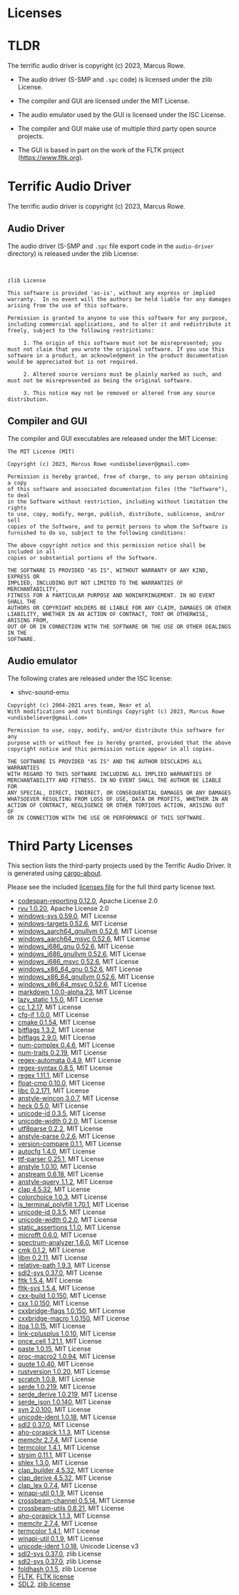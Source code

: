 Licenses
========


TLDR
====

The terrific audio driver is copyright (c) 2023, Marcus Rowe.

 * The audio driver (S-SMP and `.spc` code) is licensed under the zlib License.
 * The compiler and GUI are licensed under the MIT License.
 * The audio emulator used by the GUI is licensed under the ISC License.

 * The compiler and GUI make use of multiple third party open source projects.
 * The GUI is based in part on the work of the FLTK project (https://www.fltk.org).


Terrific Audio Driver
=====================

The terrific audio driver is copyright (c) 2023, Marcus Rowe.


Audio Driver
------------
The audio driver (S-SMP and `.spc` file export code in the `audio-driver` directory) is released under the zlib License:

<br/>

```
zlib License

This software is provided 'as-is', without any express or implied warranty.  In no event will the authors be held liable for any damages arising from the use of this software.

Permission is granted to anyone to use this software for any purpose, including commercial applications, and to alter it and redistribute it freely, subject to the following restrictions:

     1. The origin of this software must not be misrepresented; you must not claim that you wrote the original software. If you use this software in a product, an acknowledgment in the product documentation would be appreciated but is not required.

     2. Altered source versions must be plainly marked as such, and must not be misrepresented as being the original software.

     3. This notice may not be removed or altered from any source distribution.
```


Compiler and GUI
----------------

The compiler and GUI executables are released under the MIT License:

```
The MIT License (MIT)

Copyright (c) 2023, Marcus Rowe <undisbeliever@gmail.com>

Permission is hereby granted, free of charge, to any person obtaining a copy
of this software and associated documentation files (the "Software"), to deal
in the Software without restriction, including without limitation the rights
to use, copy, modify, merge, publish, distribute, sublicense, and/or sell
copies of the Software, and to permit persons to whom the Software is
furnished to do so, subject to the following conditions:

The above copyright notice and this permission notice shall be included in all
copies or substantial portions of the Software.

THE SOFTWARE IS PROVIDED "AS IS", WITHOUT WARRANTY OF ANY KIND, EXPRESS OR
IMPLIED, INCLUDING BUT NOT LIMITED TO THE WARRANTIES OF MERCHANTABILITY,
FITNESS FOR A PARTICULAR PURPOSE AND NONINFRINGEMENT. IN NO EVENT SHALL THE
AUTHORS OR COPYRIGHT HOLDERS BE LIABLE FOR ANY CLAIM, DAMAGES OR OTHER
LIABILITY, WHETHER IN AN ACTION OF CONTRACT, TORT OR OTHERWISE, ARISING FROM,
OUT OF OR IN CONNECTION WITH THE SOFTWARE OR THE USE OR OTHER DEALINGS IN THE
SOFTWARE.
```


Audio emulator
--------------

The following crates are released under the ISC license:
 * shvc-sound-emu


```
Copyright (c) 2004-2021 ares team, Near et al
With modifications and rust bindings Copyright (c) 2023, Marcus Rowe <undisbeliever@gmail.com>

Permission to use, copy, modify, and/or distribute this software for any
purpose with or without fee is hereby granted, provided that the above
copyright notice and this permission notice appear in all copies.

THE SOFTWARE IS PROVIDED "AS IS" AND THE AUTHOR DISCLAIMS ALL WARRANTIES
WITH REGARD TO THIS SOFTWARE INCLUDING ALL IMPLIED WARRANTIES OF
MERCHANTABILITY AND FITNESS. IN NO EVENT SHALL THE AUTHOR BE LIABLE FOR
ANY SPECIAL, DIRECT, INDIRECT, OR CONSEQUENTIAL DAMAGES OR ANY DAMAGES
WHATSOEVER RESULTING FROM LOSS OF USE, DATA OR PROFITS, WHETHER IN AN
ACTION OF CONTRACT, NEGLIGENCE OR OTHER TORTIOUS ACTION, ARISING OUT OF
OR IN CONNECTION WITH THE USE OR PERFORMANCE OF THIS SOFTWARE.
```


Third Party Licenses
====================
This section lists the third-party projects used by the Terrific Audio Driver.
It is generated using [cargo-about](https://embarkstudios.github.io/cargo-about/).

Please see the included [licenses file](licenses.md) for the full third party license text.

  * [codespan-reporting 0.12.0](https://github.com/brendanzab/codespan), Apache License 2.0
  * [ryu 1.0.20](https://github.com/dtolnay/ryu), Apache License 2.0
  * [windows-sys 0.59.0](https://github.com/microsoft/windows-rs), MIT License
  * [windows-targets 0.52.6](https://github.com/microsoft/windows-rs), MIT License
  * [windows_aarch64_gnullvm 0.52.6](https://github.com/microsoft/windows-rs), MIT License
  * [windows_aarch64_msvc 0.52.6](https://github.com/microsoft/windows-rs), MIT License
  * [windows_i686_gnu 0.52.6](https://github.com/microsoft/windows-rs), MIT License
  * [windows_i686_gnullvm 0.52.6](https://github.com/microsoft/windows-rs), MIT License
  * [windows_i686_msvc 0.52.6](https://github.com/microsoft/windows-rs), MIT License
  * [windows_x86_64_gnu 0.52.6](https://github.com/microsoft/windows-rs), MIT License
  * [windows_x86_64_gnullvm 0.52.6](https://github.com/microsoft/windows-rs), MIT License
  * [windows_x86_64_msvc 0.52.6](https://github.com/microsoft/windows-rs), MIT License
  * [markdown 1.0.0-alpha.23](https://github.com/wooorm/markdown-rs), MIT License
  * [lazy_static 1.5.0](https://github.com/rust-lang-nursery/lazy-static.rs), MIT License
  * [cc 1.2.17](https://github.com/rust-lang/cc-rs), MIT License
  * [cfg-if 1.0.0](https://github.com/alexcrichton/cfg-if), MIT License
  * [cmake 0.1.54](https://github.com/rust-lang/cmake-rs), MIT License
  * [bitflags 1.3.2](https://github.com/bitflags/bitflags), MIT License
  * [bitflags 2.9.0](https://github.com/bitflags/bitflags), MIT License
  * [num-complex 0.4.6](https://github.com/rust-num/num-complex), MIT License
  * [num-traits 0.2.19](https://github.com/rust-num/num-traits), MIT License
  * [regex-automata 0.4.9](https://github.com/rust-lang/regex/tree/master/regex-automata), MIT License
  * [regex-syntax 0.8.5](https://github.com/rust-lang/regex/tree/master/regex-syntax), MIT License
  * [regex 1.11.1](https://github.com/rust-lang/regex), MIT License
  * [float-cmp 0.10.0](https://github.com/mikedilger/float-cmp), MIT License
  * [libc 0.2.171](https://github.com/rust-lang/libc), MIT License
  * [anstyle-wincon 3.0.7](https://github.com/rust-cli/anstyle.git), MIT License
  * [heck 0.5.0](https://github.com/withoutboats/heck), MIT License
  * [unicode-id 0.3.5](https://github.com/Boshen/unicode-id), MIT License
  * [unicode-width 0.2.0](https://github.com/unicode-rs/unicode-width), MIT License
  * [utf8parse 0.2.2](https://github.com/alacritty/vte), MIT License
  * [anstyle-parse 0.2.6](https://github.com/rust-cli/anstyle.git), MIT License
  * [version-compare 0.1.1](https://gitlab.com/timvisee/version-compare), MIT License
  * [autocfg 1.4.0](https://github.com/cuviper/autocfg), MIT License
  * [ttf-parser 0.25.1](https://github.com/harfbuzz/ttf-parser), MIT License
  * [anstyle 1.0.10](https://github.com/rust-cli/anstyle.git), MIT License
  * [anstream 0.6.18](https://github.com/rust-cli/anstyle.git), MIT License
  * [anstyle-query 1.1.2](https://github.com/rust-cli/anstyle.git), MIT License
  * [clap 4.5.32](https://github.com/clap-rs/clap), MIT License
  * [colorchoice 1.0.3](https://github.com/rust-cli/anstyle.git), MIT License
  * [is_terminal_polyfill 1.70.1](https://github.com/polyfill-rs/is_terminal_polyfill), MIT License
  * [unicode-id 0.3.5](https://github.com/Boshen/unicode-id), MIT License
  * [unicode-width 0.2.0](https://github.com/unicode-rs/unicode-width), MIT License
  * [static_assertions 1.1.0](https://github.com/nvzqz/static-assertions-rs), MIT License
  * [microfft 0.6.0](https://gitlab.com/teskje/microfft-rs), MIT License
  * [spectrum-analyzer 1.6.0](https://github.com/phip1611/spectrum-analyzer), MIT License
  * [cmk 0.1.2](https://github.com/MoAlyousef/cmk), MIT License
  * [libm 0.2.11](https://github.com/rust-lang/libm), MIT License
  * [relative-path 1.9.3](https://github.com/udoprog/relative-path), MIT License
  * [sdl2-sys 0.37.0](https://github.com/rust-sdl2/rust-sdl2), MIT License
  * [fltk 1.5.4](https://github.com/fltk-rs/fltk-rs), MIT License
  * [fltk-sys 1.5.4](https://github.com/fltk-rs/fltk-rs), MIT License
  * [cxx-build 1.0.150](https://github.com/dtolnay/cxx), MIT License
  * [cxx 1.0.150](https://github.com/dtolnay/cxx), MIT License
  * [cxxbridge-flags 1.0.150](https://github.com/dtolnay/cxx), MIT License
  * [cxxbridge-macro 1.0.150](https://github.com/dtolnay/cxx), MIT License
  * [itoa 1.0.15](https://github.com/dtolnay/itoa), MIT License
  * [link-cplusplus 1.0.10](https://github.com/dtolnay/link-cplusplus), MIT License
  * [once_cell 1.21.1](https://github.com/matklad/once_cell), MIT License
  * [paste 1.0.15](https://github.com/dtolnay/paste), MIT License
  * [proc-macro2 1.0.94](https://github.com/dtolnay/proc-macro2), MIT License
  * [quote 1.0.40](https://github.com/dtolnay/quote), MIT License
  * [rustversion 1.0.20](https://github.com/dtolnay/rustversion), MIT License
  * [scratch 1.0.8](https://github.com/dtolnay/scratch), MIT License
  * [serde 1.0.219](https://github.com/serde-rs/serde), MIT License
  * [serde_derive 1.0.219](https://github.com/serde-rs/serde), MIT License
  * [serde_json 1.0.140](https://github.com/serde-rs/json), MIT License
  * [syn 2.0.100](https://github.com/dtolnay/syn), MIT License
  * [unicode-ident 1.0.18](https://github.com/dtolnay/unicode-ident), MIT License
  * [sdl2 0.37.0](https://github.com/Rust-SDL2/rust-sdl2), MIT License
  * [aho-corasick 1.1.3](https://github.com/BurntSushi/aho-corasick), MIT License
  * [memchr 2.7.4](https://github.com/BurntSushi/memchr), MIT License
  * [termcolor 1.4.1](https://github.com/BurntSushi/termcolor), MIT License
  * [strsim 0.11.1](https://github.com/rapidfuzz/strsim-rs), MIT License
  * [shlex 1.3.0](https://github.com/comex/rust-shlex), MIT License
  * [clap_builder 4.5.32](https://github.com/clap-rs/clap), MIT License
  * [clap_derive 4.5.32](https://github.com/clap-rs/clap), MIT License
  * [clap_lex 0.7.4](https://github.com/clap-rs/clap), MIT License
  * [winapi-util 0.1.9](https://github.com/BurntSushi/winapi-util), MIT License
  * [crossbeam-channel 0.5.14](https://github.com/crossbeam-rs/crossbeam), MIT License
  * [crossbeam-utils 0.8.21](https://github.com/crossbeam-rs/crossbeam), MIT License
  * [aho-corasick 1.1.3](https://github.com/BurntSushi/aho-corasick), MIT License
  * [memchr 2.7.4](https://github.com/BurntSushi/memchr), MIT License
  * [termcolor 1.4.1](https://github.com/BurntSushi/termcolor), MIT License
  * [winapi-util 0.1.9](https://github.com/BurntSushi/winapi-util), MIT License
  * [unicode-ident 1.0.18](https://github.com/dtolnay/unicode-ident), Unicode License v3
  * [sdl2-sys 0.37.0](https://github.com/rust-sdl2/rust-sdl2), zlib License
  * [sdl2-sys 0.37.0](https://github.com/rust-sdl2/rust-sdl2), zlib License
  * [foldhash 0.1.5](https://github.com/orlp/foldhash), zlib License
  * [FLTK](https://www.fltk.org/), [FLTK license](https://www.fltk.org/doc-1.4/license.html)
  * [SDL2](https://libsdl.org/), [zlib license](https://www.libsdl.org/license.php)


